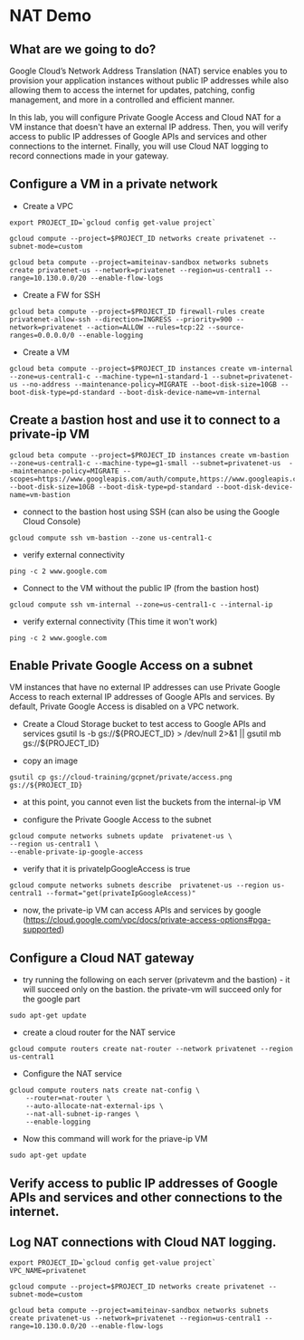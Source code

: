 # NAT Demo

## What are we going to do?

Google Cloud’s Network Address Translation (NAT) service enables you to provision your application instances without public IP addresses while also allowing them to access the internet for updates, patching, config management, and more in a controlled and efficient manner.

In this lab, you will configure Private Google Access and Cloud NAT for a VM instance that doesn't have an external IP address. Then, you will verify access to public IP addresses of Google APIs and services and other connections to the internet. Finally, you will use Cloud NAT logging to record connections made in your gateway.

## Configure a VM in a private network 
* Create a VPC
```
export PROJECT_ID=`gcloud config get-value project`

gcloud compute --project=$PROJECT_ID networks create privatenet --subnet-mode=custom

gcloud beta compute --project=amiteinav-sandbox networks subnets create privatenet-us --network=privatenet --region=us-central1 --range=10.130.0.0/20 --enable-flow-logs

```

* Create a FW for SSH
```
gcloud beta compute --project=$PROJECT_ID firewall-rules create privatenet-allow-ssh --direction=INGRESS --priority=900 --network=privatenet --action=ALLOW --rules=tcp:22 --source-ranges=0.0.0.0/0 --enable-logging
```

* Create a VM
```
gcloud beta compute --project=$PROJECT_ID instances create vm-internal --zone=us-central1-c --machine-type=n1-standard-1 --subnet=privatenet-us --no-address --maintenance-policy=MIGRATE --boot-disk-size=10GB --boot-disk-type=pd-standard --boot-disk-device-name=vm-internal 
``` 

## Create a bastion host and use it to connect to a private-ip VM
```
gcloud beta compute --project=$PROJECT_ID instances create vm-bastion --zone=us-central1-c --machine-type=g1-small --subnet=privatenet-us  --maintenance-policy=MIGRATE --scopes=https://www.googleapis.com/auth/compute,https://www.googleapis.com/auth/servicecontrol,https://www.googleapis.com/auth/service.management.readonly,https://www.googleapis.com/auth/logging.write,https://www.googleapis.com/auth/monitoring.write,https://www.googleapis.com/auth/trace.append,https://www.googleapis.com/auth/devstorage.read_only  --boot-disk-size=10GB --boot-disk-type=pd-standard --boot-disk-device-name=vm-bastion 
```

* connect to the bastion host using SSH (can also be using the Google Cloud Console)
```
gcloud compute ssh vm-bastion --zone us-central1-c
```
* verify external connectivity
```
ping -c 2 www.google.com
```
* Connect to the VM without the public IP (from the bastion host)
```
gcloud compute ssh vm-internal --zone=us-central1-c --internal-ip
```
* verify external connectivity (This time it won't work)
```
ping -c 2 www.google.com
```

## Enable Private Google Access on a subnet
VM instances that have no external IP addresses can use Private Google Access to reach external IP addresses of Google APIs and services. By default, Private Google Access is disabled on a VPC network.

* Create a Cloud Storage bucket to test access to Google APIs and services
gsutil ls -b gs://${PROJECT_ID} > /dev/null 2>&1 || gsutil mb gs://${PROJECT_ID}

* copy an image
```
gsutil cp gs://cloud-training/gcpnet/private/access.png gs://${PROJECT_ID}
```

* at this point, you cannot even list the buckets from the internal-ip VM

* configure the Private Google Access to the subnet
```
gcloud compute networks subnets update  privatenet-us \
--region us-central1 \
--enable-private-ip-google-access
```
* verify that it is privateIpGoogleAccess is true
```
gcloud compute networks subnets describe  privatenet-us --region us-central1 --format="get(privateIpGoogleAccess)"
```

* now, the private-ip VM can access APIs and services by google (https://cloud.google.com/vpc/docs/private-access-options#pga-supported) 

## Configure a Cloud NAT gateway
* try running the following on each server (privatevm and the bastion) - it will succeed only on the bastion. the private-vm will succeed only for the google part
```
sudo apt-get update
``` 

* create a cloud router for the NAT service
```
gcloud compute routers create nat-router --network privatenet --region us-central1
```

* Configure the NAT service
```
gcloud compute routers nats create nat-config \
    --router=nat-router \
    --auto-allocate-nat-external-ips \
    --nat-all-subnet-ip-ranges \
    --enable-logging
```

* Now this command will work for the priave-ip VM
```
sudo apt-get update
```



## Verify access to public IP addresses of Google APIs and services and other connections to the internet.
## Log NAT connections with Cloud NAT logging.

```
export PROJECT_ID=`gcloud config get-value project`
VPC_NAME=privatenet

gcloud compute --project=$PROJECT_ID networks create privatenet --subnet-mode=custom

gcloud beta compute --project=amiteinav-sandbox networks subnets create privatenet-us --network=privatenet --region=us-central1 --range=10.130.0.0/20 --enable-flow-logs

```
